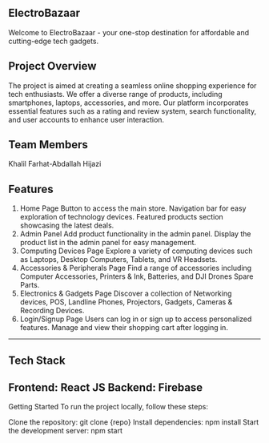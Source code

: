 ## ElectroBazaar 

Welcome to ElectroBazaar - your one-stop destination for affordable and cutting-edge tech gadgets.

## Project Overview

The project is aimed at creating a seamless online shopping experience for tech enthusiasts. We offer a diverse range of products, including smartphones, laptops, accessories, and more. Our platform incorporates essential features such as a rating and review system, search functionality, and user accounts to enhance user interaction.

## Team Members

Khalil Farhat-Abdallah Hijazi 

## Features

1. Home Page
Button to access the main store.
Navigation bar for easy exploration of technology devices.
Featured products section showcasing the latest deals.
2. Admin Panel
Add product functionality in the admin panel.
Display the product list in the admin panel for easy management.
3. Computing Devices Page
Explore a variety of computing devices such as Laptops, Desktop Computers, Tablets, and VR Headsets.
4. Accessories & Peripherals Page
Find a range of accessories including Computer Accessories, Printers & Ink, Batteries, and DJI Drones Spare Parts.
5. Electronics & Gadgets Page
Discover a collection of Networking devices, POS, Landline Phones, Projectors, Gadgets, Cameras & Recording Devices.
6. Login/Signup Page
Users can log in or sign up to access personalized features.
Manage and view their shopping cart after logging in.
-----------------------------------------------------------------------------------------------------------------
## Tech Stack

Frontend: React JS
Backend: Firebase
--------------------------------------------------------------------------------------------------------------------------------
Getting Started
To run the project locally, follow these steps:

Clone the repository: git clone {repo}
Install dependencies: npm install
Start the development server: npm start
